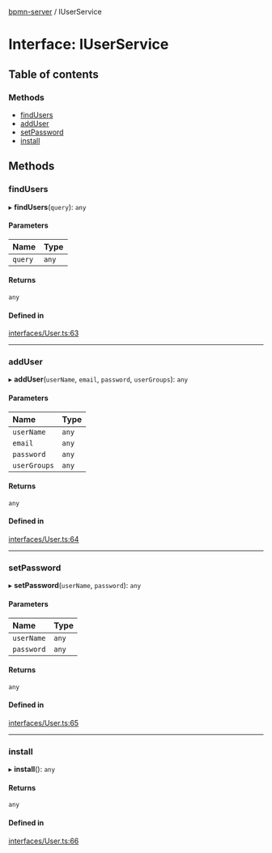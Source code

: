 [bpmn-server](../readme.md) / IUserService

# Interface: IUserService

## Table of contents

### Methods

- [findUsers](IUserService.md#findusers)
- [addUser](IUserService.md#adduser)
- [setPassword](IUserService.md#setpassword)
- [install](IUserService.md#install)

## Methods

### findUsers

▸ **findUsers**(`query`): `any`

#### Parameters

| Name | Type |
| :------ | :------ |
| `query` | `any` |

#### Returns

`any`

#### Defined in

[interfaces/User.ts:63](https://github.com/bpmnServer/bpmn-server/blob/76c4fe0/src/interfaces/User.ts#L63)

___

### addUser

▸ **addUser**(`userName`, `email`, `password`, `userGroups`): `any`

#### Parameters

| Name | Type |
| :------ | :------ |
| `userName` | `any` |
| `email` | `any` |
| `password` | `any` |
| `userGroups` | `any` |

#### Returns

`any`

#### Defined in

[interfaces/User.ts:64](https://github.com/bpmnServer/bpmn-server/blob/76c4fe0/src/interfaces/User.ts#L64)

___

### setPassword

▸ **setPassword**(`userName`, `password`): `any`

#### Parameters

| Name | Type |
| :------ | :------ |
| `userName` | `any` |
| `password` | `any` |

#### Returns

`any`

#### Defined in

[interfaces/User.ts:65](https://github.com/bpmnServer/bpmn-server/blob/76c4fe0/src/interfaces/User.ts#L65)

___

### install

▸ **install**(): `any`

#### Returns

`any`

#### Defined in

[interfaces/User.ts:66](https://github.com/bpmnServer/bpmn-server/blob/76c4fe0/src/interfaces/User.ts#L66)
